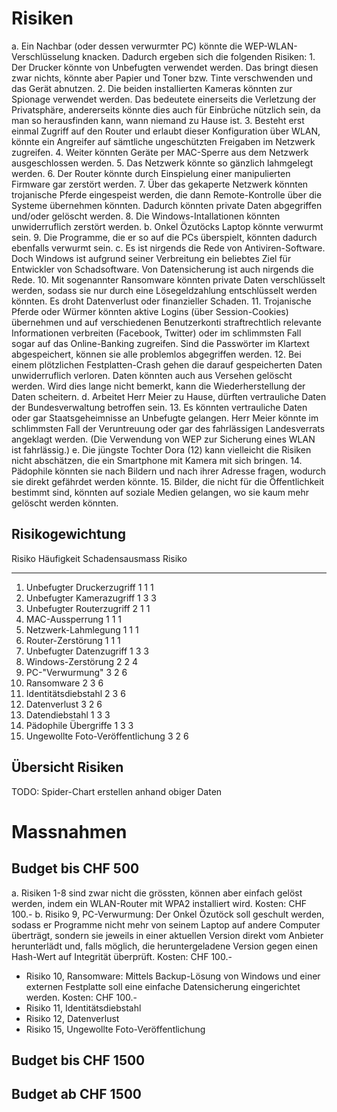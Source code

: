# Risiken

a. Ein Nachbar (oder dessen verwurmter PC) könnte die WEP-WLAN-Verschlüsselung knacken. Dadurch ergeben sich die folgenden Risiken:
    1. Der Drucker könnte von Unbefugten verwendet werden. Das bringt diesen zwar nichts, könnte aber Papier und Toner bzw. Tinte verschwenden und das Gerät abnutzen.
    2. Die beiden installierten Kameras könnten zur Spionage verwendet werden. Das bedeutete einerseits die Verletzung der Privatsphäre, andererseits könnte dies auch für Einbrüche nützlich sein, da man so herausfinden kann, wann niemand zu Hause ist.
    3. Besteht erst einmal Zugriff auf den Router und erlaubt dieser Konfiguration über WLAN, könnte ein Angreifer auf sämtliche ungeschützten Freigaben im Netzwerk zugreifen.
    4. Weiter könnten Geräte per MAC-Sperre aus dem Netzwerk ausgeschlossen werden.
    5. Das Netzwerk könnte so gänzlich lahmgelegt werden.
    6. Der Router könnte durch Einspielung einer manipulierten Firmware gar zerstört werden.
    7. Über das gekaperte Netzwerk könnten trojanische Pferde eingespeist werden, die dann Remote-Kontrolle über die Systeme übernehmen könnten. Dadurch könnten private Daten abgegriffen und/oder gelöscht werden.
    8. Die Windows-Intallationen könnten unwiderruflich zerstört werden.
b. Onkel Özutöcks Laptop könnte verwurmt sein.
    9. Die Programme, die er so auf die PCs überspielt, könnten dadurch ebenfalls verwurmt sein.
c. Es ist nirgends die Rede von Antiviren-Software. Doch Windows ist aufgrund seiner Verbreitung ein beliebtes Ziel für Entwickler von Schadsoftware. Von Datensicherung ist auch nirgends die Rede.
    10. Mit sogenannter Ransomware könnten private Daten verschlüsselt werden, sodass sie nur durch eine Lösegeldzahlung entschlüsselt werden könnten. Es droht Datenverlust oder finanzieller Schaden.
    11. Trojanische Pferde oder Würmer könnten aktive Logins (über Session-Cookies) übernehmen und auf verschiedenen Benutzerkonti straftrechtlich relevante Informationen verbreiten (Facebook, Twitter) oder im schlimmsten Fall sogar auf das Online-Banking zugreifen. Sind die Passwörter im Klartext abgespeichert, können sie alle problemlos abgegriffen werden.
    12. Bei einem plötzlichen Festplatten-Crash gehen die darauf gespeicherten Daten unwiderruflich verloren. Daten könnten auch aus Versehen gelöscht werden. Wird dies lange nicht bemerkt, kann die Wiederherstellung der Daten scheitern.
d. Arbeitet Herr Meier zu Hause, dürften vertrauliche Daten der Bundesverwaltung betroffen sein.
    13. Es könnten vertrauliche Daten oder gar Staatsgeheimnisse an Unbefugte gelangen. Herr Meier könnte im schlimmsten Fall der Veruntreuung oder gar des fahrlässigen Landesverrats angeklagt werden. (Die Verwendung von WEP zur Sicherung eines WLAN ist fahrlässig.)
e. Die jüngste Tochter Dora (12) kann vielleicht die Risiken nicht abschätzen, die ein Smartphone mit Kamera mit sich bringen.
    14. Pädophile könnten sie nach Bildern und nach ihrer Adresse fragen, wodurch sie direkt gefährdet werden könnte.
    15. Bilder, die nicht für die Öffentlichkeit bestimmt sind, könnten auf soziale Medien gelangen, wo sie kaum mehr gelöscht werden könnten.

## Risikogewichtung

Risiko                                Häufigkeit  Schadensausmass  Risiko
------------------------------------ ----------- ---------------- -------
1. Unbefugter Druckerzugriff                   1                1       1
2. Unbefugter Kamerazugriff                    1                3       3
3. Unbefugter Routerzugriff                    2                1       1
4. MAC-Aussperrung                             1                1       1
5. Netzwerk-Lahmlegung                         1                1       1
6. Router-Zerstörung                           1                1       1
7. Unbefugter Datenzugriff                     1                3       3
8. Windows-Zerstörung                          2                2       4
9. PC-"Verwurmung"                             3                2       6
10. Ransomware                                 2                3       6
11. Identitätsdiebstahl                        2                3       6
12. Datenverlust                               3                2       6
13. Datendiebstahl                             1                3       3
14. Pädophile Übergriffe                       1                3       3
15. Ungewollte Foto-Veröffentlichung           3                2       6

## Übersicht Risiken

TODO: Spider-Chart erstellen anhand obiger Daten

# Massnahmen

## Budget bis CHF 500

a. Risiken 1-8 sind zwar nicht die grössten, können aber einfach gelöst werden, indem ein WLAN-Router mit WPA2 installiert wird. Kosten: CHF 100.-
b. Risiko 9, PC-Verwurmung: Der Onkel Özutöck soll geschult werden, sodass er Programme nicht mehr von seinem Laptop auf andere Computer überträgt, sondern sie jeweils in einer aktuellen Version direkt vom Anbieter herunterlädt und, falls möglich, die heruntergeladene Version gegen einen Hash-Wert auf Integrität überprüft. Kosten: CHF 100.-
- Risiko 10, Ransomware: Mittels Backup-Lösung von Windows und einer externen Festplatte soll eine einfache Datensicherung eingerichtet werden. Kosten: CHF 100.-
- Risiko 11, Identitätsdiebstahl
- Risiko 12, Datenverlust
- Risiko 15, Ungewollte Foto-Veröffentlichung

## Budget bis CHF 1500
## Budget ab CHF 1500

